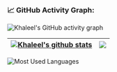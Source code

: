 <!-- <p align="center">
    #<img src="https://visitor-badge.laobi.icu/badge?page_id=khaleeljageer.khaleeljageer" alt="visitors"/>   
</p> -->

<!--   GitHub stats graph -->
### 📈 GitHub Activity Graph:
![Khaleel's GitHub activity graph](https://activity-graph.herokuapp.com/graph?username=khaleeljageer&hide_border=true&theme=redical)

| <a href="https://github.com/khaleeljageer/"><img align="center" src="https://github-readme-stats.vercel.app/api?username=khaleeljageer&show_icons=true&include_all_commits=true&theme=radical&hide_border=true" alt="Khaleel's github stats" /></a> | <a href="https://github.com/khaleeljageer/"><img align="center" src="https://github-readme-streak-stats.herokuapp.com/?user=khaleeljageer&theme=radical&hide_border=true" /></a>
| ------------- | ------------- |

![Most Used Languages](https://github-readme-stats.vercel.app/api/top-langs/?username=khaleeljageer&layout=compact&theme=radical&hide_border=true&langs_count=8)
